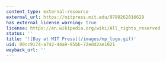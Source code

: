 ```yaml
---
content_type: external-resource
external_url: https://mitpress.mit.edu/9780262016629
has_external_license_warning: true
license: https://en.wikipedia.org/wiki/All_rights_reserved
status: ''
title: '![Buy at MIT Press](/images/mp_logo.gif)'
uid: 00cc9174-a742-44a9-95bb-72edd2ae1021
wayback_url: ''
---
```

